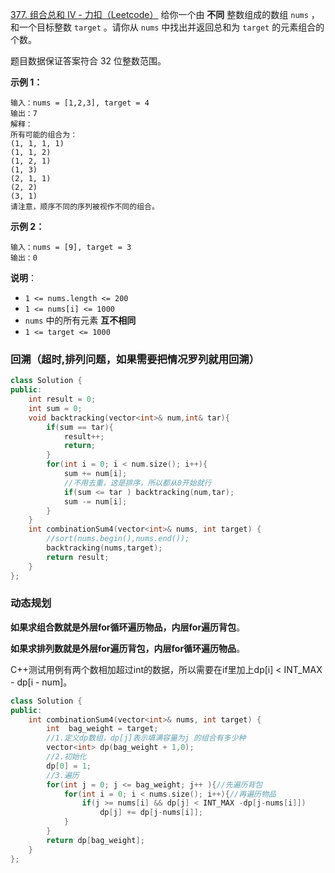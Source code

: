 [377. 组合总和 Ⅳ - 力扣（Leetcode）](https://leetcode.cn/problems/combination-sum-iv/)
给你一个由 **不同** 整数组成的数组 `nums` ，和一个目标整数 `target` 。请你从 `nums` 中找出并返回总和为 `target` 的元素组合的个数。

题目数据保证答案符合 32 位整数范围。

**示例 1：**
```
输入：nums = [1,2,3], target = 4
输出：7
解释：
所有可能的组合为：
(1, 1, 1, 1)
(1, 1, 2)
(1, 2, 1)
(1, 3)
(2, 1, 1)
(2, 2)
(3, 1)
请注意，顺序不同的序列被视作不同的组合。
```

**示例 2：**
```
输入：nums = [9], target = 3
输出：0
```

**说明**：
-   `1 <= nums.length <= 200`
-   `1 <= nums[i] <= 1000`
-   `nums` 中的所有元素 **互不相同**
-   `1 <= target <= 1000`


### 回溯（超时,排列问题，如果需要把情况罗列就用回溯）
```c++
class Solution {
public:
    int result = 0;
    int sum = 0;
    void backtracking(vector<int>& num,int& tar){
        if(sum == tar){
            result++;
            return;
        }
        for(int i = 0; i < num.size(); i++){
            sum += num[i];
            //不用去重，这是排序，所以都从0开始就行
            if(sum <= tar ) backtracking(num,tar);
            sum -= num[i];
        }
    }
    int combinationSum4(vector<int>& nums, int target) {
        //sort(nums.begin(),nums.end());
        backtracking(nums,target);
        return result;
    }
};
```

### 动态规划

**如果求组合数就是外层for循环遍历物品，内层for遍历背包**。

**如果求排列数就是外层for遍历背包，内层for循环遍历物品**。

C++测试用例有两个数相加超过int的数据，所以需要在if里加上dp[i] < INT_MAX - dp[i - num]。
```c++
class Solution {
public:
    int combinationSum4(vector<int>& nums, int target) {
        int  bag_weight = target;
        //1.定义dp数组，dp[j]表示填满容量为j 的组合有多少种
        vector<int> dp(bag_weight + 1,0);
        //2.初始化
        dp[0] = 1;
        //3.遍历
        for(int j = 0; j <= bag_weight; j++ ){//先遍历背包
            for(int i = 0; i < nums.size(); i++){//再遍历物品
                if(j >= nums[i] && dp[j] < INT_MAX -dp[j-nums[i]]) 
                    dp[j] += dp[j-nums[i]];
            }
        }
        return dp[bag_weight];
    }
};
```